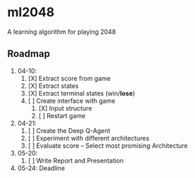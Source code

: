 # ml2048
A learning algorithm for playing 2048

## Roadmap

1. 04-10: 
   1. [X] Extract score from game
   2. [X] Extract states
   3. [X] Extract terminal states (win/**lose**)
   4. [ ] Create interface with game
         1. [X] Input structure
         2. [ ] Restart game
2. 04-21:
   1. [ ] Create the Deep Q-Agent
   2. [ ] Experiment with different architectures
   3. [ ] Evaluate score – Select most promising Architecture
3. 05-20:
   1. [ ] Write Report and Presentation
4. 05-24: Deadline

 

